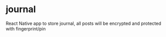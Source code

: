 # journal
React Native app to store journal, all posts will be encrypted and protected with fingerprint/pin
